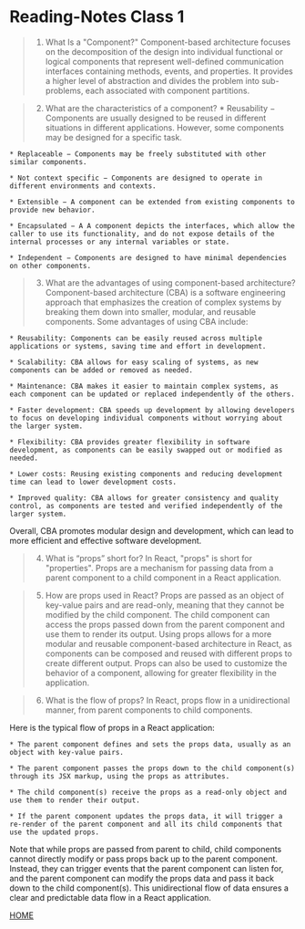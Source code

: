 # Reading-Notes Class 1
>
> 1) What Is a "Component?"
Component-based architecture focuses on the decomposition of the design into individual functional or logical components that represent well-defined communication interfaces containing methods, events, and properties. It provides a higher level of abstraction and divides the problem into sub-problems, each associated with component partitions.

> 2) What are the characteristics of a component?
    * Reusability − Components are usually designed to be reused in different situations in different applications. However, some components may be designed for a specific task.

    * Replaceable − Components may be freely substituted with other similar components.

    * Not context specific − Components are designed to operate in different environments and contexts.

    * Extensible − A component can be extended from existing components to provide new behavior.

    * Encapsulated − A A component depicts the interfaces, which allow the caller to use its functionality, and do not expose details of the internal processes or any internal variables or state.

    * Independent − Components are designed to have minimal dependencies on other components.

> 3) What are the advantages of using component-based architecture?
    Component-based architecture (CBA) is a software engineering approach that emphasizes the creation of complex systems by breaking them down into smaller, modular, and reusable components. Some advantages of using CBA include:

    * Reusability: Components can be easily reused across multiple applications or systems, saving time and effort in development.

    * Scalability: CBA allows for easy scaling of systems, as new components can be added or removed as needed.

    * Maintenance: CBA makes it easier to maintain complex systems, as each component can be updated or replaced independently of the others.

    * Faster development: CBA speeds up development by allowing developers to focus on developing individual components without worrying about the larger system.

    * Flexibility: CBA provides greater flexibility in software development, as components can be easily swapped out or modified as needed.

    * Lower costs: Reusing existing components and reducing development time can lead to lower development costs.

    * Improved quality: CBA allows for greater consistency and quality control, as components are tested and verified independently of the larger system.

Overall, CBA promotes modular design and development, which can lead to more efficient and effective software development.

> 4) What is “props” short for?
    In React, "props" is short for "properties". Props are a mechanism for passing data from a parent component to a child component in a React application.

> 5) How are props used in React?
    Props are passed as an object of key-value pairs and are read-only, meaning that they cannot be modified by the child component. The child component can access the props passed down from the parent component and use them to render its output.
    Using props allows for a more modular and reusable component-based architecture in React, as components can be composed and reused with different props to create different output. Props can also be used to customize the behavior of a component, allowing for greater flexibility in the application.

> 6) What is the flow of props?
    In React, props flow in a unidirectional manner, from parent components to child components.

Here is the typical flow of props in a React application:

    * The parent component defines and sets the props data, usually as an object with key-value pairs.

    * The parent component passes the props down to the child component(s) through its JSX markup, using the props as attributes.

    * The child component(s) receive the props as a read-only object and use them to render their output.

    * If the parent component updates the props data, it will trigger a re-render of the parent component and all its child components that use the updated props.

Note that while props are passed from parent to child, child components cannot directly modify or pass props back up to the parent component. Instead, they can trigger events that the parent component can listen for, and the parent component can modify the props data and pass it back down to the child component(s). This unidirectional flow of data ensures a clear and predictable data flow in a React application.

[HOME](../README.md)
